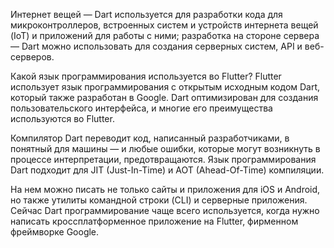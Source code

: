 Интернет вещей — Dart используется для разработки кода для микроконтроллеров, встроенных систем и устройств интернета вещей (IoT) и приложений для работы с ними; 
разработка на стороне сервера — Dart можно использовать для создания серверных систем, API и веб-серверов.

Какой язык программирования используется во Flutter? Flutter использует язык программирования с открытым исходным кодом Dart, который также разработан в Google. 
Dart оптимизирован для создания пользовательского интерфейса, и многие его преимущества используются во Flutter.

Компилятор Dart переводит код, написанный разработчиками, в понятный для машины — и любые ошибки, которые могут возникнуть в процессе интерпретации, предотвращаются. 
Язык программирования Dart подходит для JIT (Just-In-Time) и AOT (Ahead-Of-Time) компиляции.

На нем можно писать не только сайты и приложения для iOS и Android, но также утилиты командной строки (CLI) и серверные приложения. 
Сейчас Dart программирование чаще всего используется, когда нужно написать кроссплатформенное приложение на Flutter, фирменном фреймворке Google.